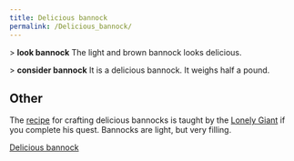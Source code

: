 ```yaml
---
title: Delicious bannock
permalink: /Delicious_bannock/
---
```


\> **look bannock**
The light and brown bannock looks delicious.

\> **consider bannock**
It is a delicious bannock.
It weighs half a pound.

## Other

The [recipe](Herblore#Baker "wikilink") for crafting delicious bannocks
is taught by the [Lonely Giant](Quest#The_Lonely_Giant "wikilink") if
you complete his quest. Bannocks are light, but very filling.

[Delicious bannock](Category:Consumables "wikilink")